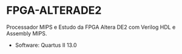 # FPGA-ALTERADE2
Processador MIPS e Estudo da FPGA Altera DE2 com Verilog HDL e Assembly MIPS.
- Software: Quartus II 13.0
